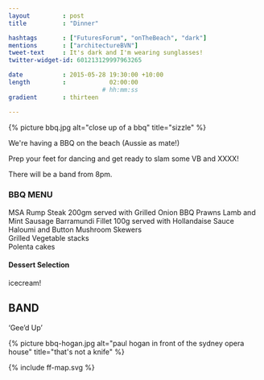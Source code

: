 ```yaml
---
layout         : post
title          : "Dinner"

hashtags       : ["FuturesForum", "onTheBeach", "dark"]
mentions       : ["architectureBVN"]
tweet-text     : It's dark and I'm wearing sunglasses!
twitter-widget-id: 601213129997963265

date           : 2015-05-28 19:30:00 +10:00
length         :            02:00:00
                          # hh:mm:ss
gradient       : thirteen

---
```


{% picture bbq.jpg alt="close up of a bbq" title="sizzle" %}

We're having a BBQ on the beach (Aussie as mate!)

Prep your feet for dancing and get ready to slam some VB and XXXX!

There will be a band from 8pm.
 
### BBQ MENU                                                                           
MSA Rump Steak 200gm served with Grilled Onion
BBQ Prawns
Lamb and Mint Sausage
Barramundi Fillet 100g served with Hollandaise Sauce
Haloumi and Button Mushroom Skewers                    
Grilled Vegetable stacks                                          
Polenta cakes

#### Dessert Selection

icecream!
 
## BAND
 
‘Gee’d Up’

{% picture bbq-hogan.jpg alt="paul hogan in front of the sydney opera house" title="that's not a knife" %}

<div class="the-map">{% include ff-map.svg %}</div>

